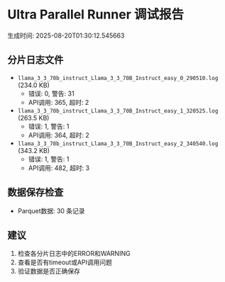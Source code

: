 # Ultra Parallel Runner 调试报告

生成时间: 2025-08-20T01:30:12.545663

## 分片日志文件

- `llama_3_3_70b_instruct_Llama_3_3_70B_Instruct_easy_0_290510.log` (234.0 KB)
  - 错误: 0, 警告: 31
  - API调用: 365, 超时: 2
- `llama_3_3_70b_instruct_Llama_3_3_70B_Instruct_easy_1_320525.log` (263.5 KB)
  - 错误: 1, 警告: 1
  - API调用: 364, 超时: 2
- `llama_3_3_70b_instruct_Llama_3_3_70B_Instruct_easy_2_340540.log` (343.2 KB)
  - 错误: 1, 警告: 1
  - API调用: 482, 超时: 3

## 数据保存检查

- Parquet数据: 30 条记录

## 建议

1. 检查各分片日志中的ERROR和WARNING
2. 查看是否有timeout或API调用问题
3. 验证数据是否正确保存
